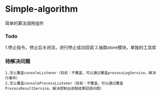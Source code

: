 # Simple-algorithm

简单的算法调用组件

### Todo
1.停止指令，停止后关闭流，进行停止成功回调
2.抽取store模块，单独的工具库

### 待解决问题
    1.怎么覆盖consoleListener（目前：不覆盖，可以通过覆盖processLogService，解决行事件）
    2.怎么覆盖consoleProcessListener（目前：不覆盖，可以通过覆盖ProcessResultService，解决控制台进程结果回调问题）